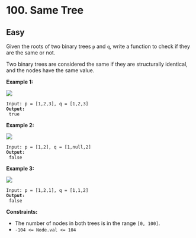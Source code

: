 # 100. Same Tree

## Easy



Given the roots of two binary trees `p` and `q`, write a function to check if they are the same or not.

Two binary trees are considered the same if they are structurally identical, and the nodes have the same value.

&#x20;

**Example 1:**

![](https://assets.leetcode.com/uploads/2020/12/20/ex1.jpg)

<pre><code>Input: p = [1,2,3], q = [1,2,3]
<strong>Output:
</strong> true
</code></pre>

**Example 2:**

![](https://assets.leetcode.com/uploads/2020/12/20/ex2.jpg)

<pre><code>Input: p = [1,2], q = [1,null,2]
<strong>Output:
</strong> false
</code></pre>

**Example 3:**

![](https://assets.leetcode.com/uploads/2020/12/20/ex3.jpg)

<pre><code>Input: p = [1,2,1], q = [1,1,2]
<strong>Output:
</strong> false
</code></pre>

&#x20;

**Constraints:**

* The number of nodes in both trees is in the range `[0, 100]`.
* `-104 <= Node.val <= 104`
